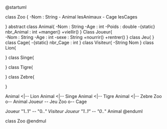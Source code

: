 @startuml

class Zoo {
-Nom : String 
-<ArrayList> Animal lesAnimaux
-<ArrayList> Cage lesCages

}
abstract class Animal{
-Nom : String 
-Age : int 
-Poids : double
-{static} nbr_Animal : int
+manger()
+viellir()
}
Class Joueur{    
-Nom : String 
-Age : int 
-sexe : String
+nourrir()
+rentrer()
}
class Jeu{
}
class Cage{
-{static} nbr_Cage : int 
}
class Visiteur{
-String Nom
}
class Lion{

}
class Singe{

}
class Tigre{

}
class Zebre{

}

Animal <|-- Lion
Animal <|-- Singe
Animal <|-- Tigre
Animal <|-- Zebre
Zoo o-- Animal
Joueur -- Jeu
Zoo o-- Cage

Joueur "1..1" -- "0..*" Visiteur
Joueur "1..1" -- "0..*" Animal
@enduml

class Zoo
@endmul
